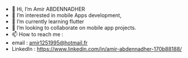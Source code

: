 - 👋 Hi, I’m Amir ABDENNADHER
- 👀 I’m interested in mobile Apps development,
- 🌱 I’m currently learning flutter
- 💞️ I’m looking to collaborate on mobile app projects.
- 📫 How to reach me :
- email : amir1251995@hotmail.fr
- LinkedIn : https://www.linkedin.com/in/amir-abdennadher-170b88188/
